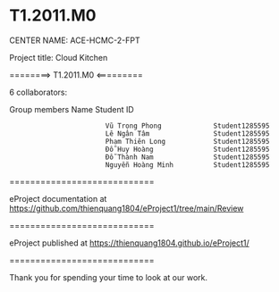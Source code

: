 # T1.2011.M0
CENTER NAME: ACE-HCMC-2-FPT

Project title: Cloud Kitchen

========> T1.2011.M0   <=========

6 collaborators:

 Group members	            Name	                    Student ID

                            Vũ Trọng Phong             Student1285595
                            Lê Ngân Tâm                Student1285595
                            Phạm Thiên Long            Student1285595
                            Đỗ Huy Hoàng               Student1285595  
                            Đỗ Thành Nam               Student1285595
                            Nguyễn Hoàng Minh          Student1285595
============================

eProject documentation at https://github.com/thienquang1804/eProject1/tree/main/Review

============================

eProject published at https://thienquang1804.github.io/eProject1/

============================

Thank you for spending your time to look at our work.
